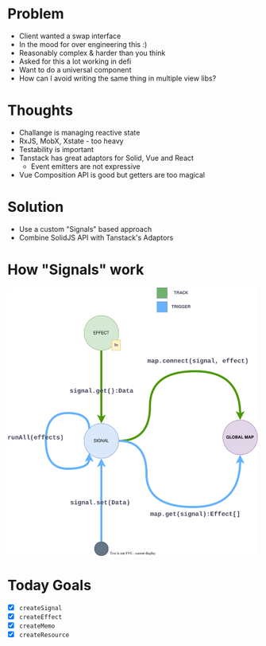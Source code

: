 # Problem

- Client wanted a swap interface
- In the mood for over engineering this :)
- Reasonably complex & harder than you think
- Asked for this a lot working in defi
- Want to do a universal component
- How can I avoid writing the same thing in multiple view libs?

# Thoughts

- Challange is managing reactive state
- RxJS, MobX, Xstate - too heavy
- Testability is important
- Tanstack has great adaptors for Solid, Vue and React
  - Event emitters are not expressive
- Vue Composition API is good but getters are too magical

# Solution

- Use a custom "Signals" based approach
- Combine SolidJS API with Tanstack's Adaptors

# How "Signals" work

![Diagram](assets/Signals.drawio.svg)

# Today Goals

- [x] `createSignal`
- [x] `createEffect`
- [x] `createMemo`
- [x] `createResource`
